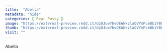 ```yaml
---
title:  "Abella"
metadate: "hide"
categories: [ Rear Pussy ]
image: "https://external-preview.redd.it/dpDJueYhvOEAkkzlaQVYmPce8biY807we4ar9NYPXTE.jpg?auto=webp&s=51bde02cda40fd88a529d9bf28eddd0f898ee20e"
thumb: "https://external-preview.redd.it/dpDJueYhvOEAkkzlaQVYmPce8biY807we4ar9NYPXTE.jpg?width=640&crop=smart&auto=webp&s=0ad7338dc019880b98871dc5f6c0f629b4e4f20c"
visit: ""
---
```

Abella
